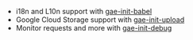 - i18n and L10n support with [gae-init-babel](http://babel.gae-init.appspot.com)
- Google Cloud Storage support with [gae-init-upload](http://upload.gae-init.appspot.com)
- Monitor requests and more with [gae-init-debug](http://debug.gae-init.appspot.com)

